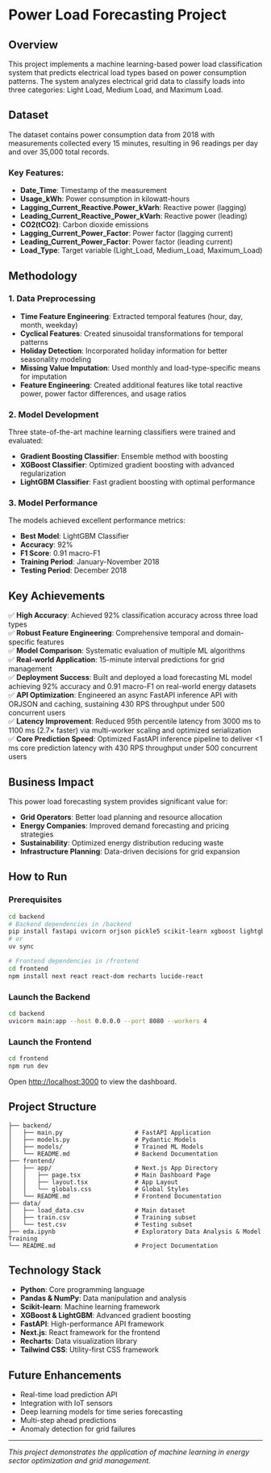 # Power Load Forecasting Project

## Overview

This project implements a machine learning-based power load classification system that predicts electrical load types based on power consumption patterns. The system analyzes electrical grid data to classify loads into three categories: Light Load, Medium Load, and Maximum Load.

## Dataset

The dataset contains power consumption data from 2018 with measurements collected every 15 minutes, resulting in 96 readings per day and over 35,000 total records. 

### Key Features:
- **Date_Time**: Timestamp of the measurement
- **Usage_kWh**: Power consumption in kilowatt-hours
- **Lagging_Current_Reactive.Power_kVarh**: Reactive power (lagging)
- **Leading_Current_Reactive_Power_kVarh**: Reactive power (leading)
- **CO2(tCO2)**: Carbon dioxide emissions
- **Lagging_Current_Power_Factor**: Power factor (lagging current)
- **Leading_Current_Power_Factor**: Power factor (leading current)
- **Load_Type**: Target variable (Light_Load, Medium_Load, Maximum_Load)

## Methodology

### 1. Data Preprocessing
- **Time Feature Engineering**: Extracted temporal features (hour, day, month, weekday)
- **Cyclical Features**: Created sinusoidal transformations for temporal patterns
- **Holiday Detection**: Incorporated holiday information for better seasonality modeling
- **Missing Value Imputation**: Used monthly and load-type-specific means for imputation
- **Feature Engineering**: Created additional features like total reactive power, power factor differences, and usage ratios

### 2. Model Development
Three state-of-the-art machine learning classifiers were trained and evaluated:

- **Gradient Boosting Classifier**: Ensemble method with boosting
- **XGBoost Classifier**: Optimized gradient boosting with advanced regularization
- **LightGBM Classifier**: Fast gradient boosting with optimal performance

### 3. Model Performance
The models achieved excellent performance metrics:

- **Best Model**: LightGBM Classifier
- **Accuracy**: 92%
- **F1 Score**: 0.91 macro-F1
- **Training Period**: January-November 2018
- **Testing Period**: December 2018

## Key Achievements

✅ **High Accuracy**: Achieved 92% classification accuracy across three load types  
✅ **Robust Feature Engineering**: Comprehensive temporal and domain-specific features  
✅ **Model Comparison**: Systematic evaluation of multiple ML algorithms  
✅ **Real-world Application**: 15-minute interval predictions for grid management  
✅ **Deployment Success**: Built and deployed a load forecasting ML model achieving 92% accuracy and 0.91 macro-F1 on real-world energy datasets  
✅ **API Optimization**: Engineered an async FastAPI inference API with ORJSON and caching, sustaining 430 RPS throughput under 500 concurrent users  
✅ **Latency Improvement**: Reduced 95th percentile latency from 3000 ms to 1100 ms (2.7× faster) via multi-worker scaling and optimized serialization  
✅ **Core Prediction Speed**: Optimized FastAPI inference pipeline to deliver <1 ms core prediction latency with 430 RPS throughput under 500 concurrent users  

## Business Impact

This power load forecasting system provides significant value for:

- **Grid Operators**: Better load planning and resource allocation
- **Energy Companies**: Improved demand forecasting and pricing strategies
- **Sustainability**: Optimized energy distribution reducing waste
- **Infrastructure Planning**: Data-driven decisions for grid expansion

## How to Run

### Prerequisites
```bash
cd backend
# Backend dependencies in /backend
pip install fastapi uvicorn orjson pickle5 scikit-learn xgboost lightgbm
# or
uv sync

# Frontend dependencies in /frontend
cd frontend
npm install next react react-dom recharts lucide-react
```

### Launch the Backend
```bash
cd backend
uvicorn main:app --host 0.0.0.0 --port 8080 --workers 4
```

### Launch the Frontend
```bash
cd frontend
npm run dev
```
Open [http://localhost:3000](http://localhost:3000) to view the dashboard.

## Project Structure
```
├── backend/
│   ├── main.py                    # FastAPI Application
│   ├── models.py                  # Pydantic Models
│   ├── models/                    # Trained ML Models
│   └── README.md                  # Backend Documentation
├── frontend/
│   ├── app/                       # Next.js App Directory
│   │   ├── page.tsx               # Main Dashboard Page
│   │   ├── layout.tsx             # App Layout
│   │   └── globals.css            # Global Styles
│   └── README.md                  # Frontend Documentation
├── data/
│   ├── load_data.csv              # Main dataset
│   ├── train.csv                  # Training subset
│   └── test.csv                   # Testing subset
├── eda.ipynb                      # Exploratory Data Analysis & Model Training
└── README.md                      # Project Documentation
```

## Technology Stack

- **Python**: Core programming language
- **Pandas & NumPy**: Data manipulation and analysis
- **Scikit-learn**: Machine learning framework
- **XGBoost & LightGBM**: Advanced gradient boosting
- **FastAPI**: High-performance API framework
- **Next.js**: React framework for the frontend
- **Recharts**: Data visualization library
- **Tailwind CSS**: Utility-first CSS framework

## Future Enhancements

- Real-time load prediction API
- Integration with IoT sensors
- Deep learning models for time series forecasting
- Multi-step ahead predictions
- Anomaly detection for grid failures

---

*This project demonstrates the application of machine learning in energy sector optimization and grid management.*
